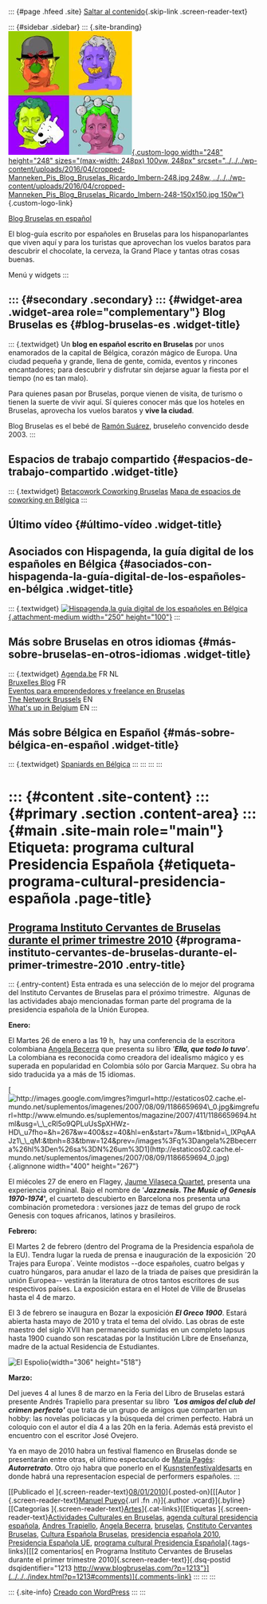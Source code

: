 ::: {#page .hfeed .site}
[Saltar al contenido](index.html#content){.skip-link
.screen-reader-text}

::: {#sidebar .sidebar}
::: {.site-branding}
[![](../../../wp-content/uploads/2016/04/cropped-Manneken_Pis_Blog_Bruselas_Ricardo_Imbern-248.jpg){.custom-logo
width="248" height="248" sizes="(max-width: 248px) 100vw, 248px"
srcset="../../../wp-content/uploads/2016/04/cropped-Manneken_Pis_Blog_Bruselas_Ricardo_Imbern-248.jpg 248w, ../../../wp-content/uploads/2016/04/cropped-Manneken_Pis_Blog_Bruselas_Ricardo_Imbern-248-150x150.jpg 150w"}](../../../index.html){.custom-logo-link}

[Blog Bruselas en español](../../../index.html)

El blog-guía escrito por españoles en Bruselas para los hispanoparlantes
que viven aquí y para los turistas que aprovechan los vuelos baratos
para descubrir el chocolate, la cerveza, la Grand Place y tantas otras
cosas buenas.

Menú y widgets
:::

::: {#secondary .secondary}
::: {#widget-area .widget-area role="complementary"}
Blog Bruselas es {#blog-bruselas-es .widget-title}
----------------

::: {.textwidget}
Un **blog en español escrito en Bruselas** por unos enamorados de la
capital de Bélgica, corazón mágico de Europa. Una ciudad pequeña y
grande, llena de gente, comida, eventos y rincones encantadores; para
descubrir y disfrutar sin dejarse aguar la fiesta por el tiempo (no es
tan malo).

Para quienes pasan por Bruselas, porque vienen de visita, de turismo o
tienen la suerte de vivir aquí. Sí quieres conocer más que los hoteles
en Bruselas, aprovecha los vuelos baratos y **vive la ciudad**.

Blog Bruselas es el bebé de [Ramón Suárez](http://www.ramonsuarez.com),
bruseleño convencido desde 2003.
:::

Espacios de trabajo compartido {#espacios-de-trabajo-compartido .widget-title}
------------------------------

::: {.textwidget}
[Betacowork Coworking Bruselas](http://www.betacowork.com) [Mapa de
espacios de coworking en Bélgica](http://coworkingbelgium.com)
:::

Último vídeo {#último-vídeo .widget-title}
------------

Asociados con Hispagenda, la guía digital de los españoles en Bélgica {#asociados-con-hispagenda-la-guía-digital-de-los-españoles-en-bélgica .widget-title}
---------------------------------------------------------------------

::: {.textwidget}
[![Hispagenda,la guía digital de los españoles en
Bélgica](../../../wp-content/uploads/2010/04/Hispagenda-250px.gif "Hispagenda, la guía digital de los españoles en Bélgica"){.attachment-medium
width="250" height="100"}](http://www.hispagenda.com)
:::

Más sobre Bruselas en otros idiomas {#más-sobre-bruselas-en-otros-idiomas .widget-title}
-----------------------------------

::: {.textwidget}
[Agenda.be](http://www.agenda.be) FR NL\
[Bruxelles Blog](http://www.bxlblog.be/) FR\
[Eventos para emprendedores y freelance en
Bruselas](http://www.betacowork.com/events/)\
[The Network
Brussels](http://groups.yahoo.com/group/TheNetworkBrussels/) EN\
[What\'s up in Belgium](http://www.whatsupin.be/) EN
:::

Más sobre Bélgica en Español {#más-sobre-bélgica-en-español .widget-title}
----------------------------

::: {.textwidget}
[Spaniards en Bélgica](http://www.spaniards.es/paises/belgica)
:::
:::
:::
:::

::: {#content .site-content}
::: {#primary .section .content-area}
::: {#main .site-main role="main"}
Etiqueta: programa cultural Presidencia Española {#etiqueta-programa-cultural-presidencia-española .page-title}
================================================

[Programa Instituto Cervantes de Bruselas durante el primer trimestre 2010](../../../index.html?p=1213) {#programa-instituto-cervantes-de-bruselas-durante-el-primer-trimestre-2010 .entry-title}
-------------------------------------------------------------------------------------------------------

::: {.entry-content}
Esta entrada es una selección de lo mejor del programa del Instituto
Cervantes de Bruselas para el próximo trimestre.  Algunas de las
actividades abajo mencionadas forman parte del programa de la
presidencia española de la Unión Europea.

**Enero:**

El Martes 26 de enero a las 19 h,  hay una conferencia de la escritora
colombiana [Angela Becerra](http://www.adn.es/blog/angela_becerra/) que
presenta su libro *'**Ella, que todo lo tuvo**'*. La colombiana es
reconocida como creadora del idealismo mágico y es superada en
popularidad en Colombia sólo por Garcia Marquez. Su obra ha sido
traducida ya a más de 15 idiomas.

[![http://images.google.com/imgres?imgurl=http://estaticos02.cache.el-mundo.net/suplementos/imagenes/2007/08/09/1186659694\_0.jpg&imgrefurl=http://www.elmundo.es/suplementos/magazine/2007/411/1186659694.html&usg=\_\_cRl5o9QPLuUsSpXHWz-HD\_u7fho=&h=267&w=400&sz=40&hl=en&start=7&um=1&tbnid=\_lXPqAAJz1\_\_qM:&tbnh=83&tbnw=124&prev=/images%3Fq%3Dangela%2Bbecerra%26hl%3Den%26sa%3DN%26um%3D1](http://estaticos02.cache.el-mundo.net/suplementos/imagenes/2007/08/09/1186659694_0.jpg){.alignnone
width="400"
height="267"}](http://images.google.com/imgres?imgurl=http://estaticos02.cache.el-mundo.net/suplementos/imagenes/2007/08/09/1186659694_0.jpg&imgrefurl=http://www.elmundo.es/suplementos/magazine/2007/411/1186659694.html&usg=__cRl5o9QPLuUsSpXHWz-HD_u7fho=&h=267&w=400&sz=40&hl=en&start=7&um=1&tbnid=_lXPqAAJz1__qM:&tbnh=83&tbnw=124&prev=/images%3Fq%3Dangela%2Bbecerra%26hl%3Den%26sa%3DN%26um%3D1)

El miécoles 27 de enero en Flagey, [Jaume Vilaseca
Quartet](http://www.myspace.com/jaumevilaseca), presenta una experiencia
orgininal. Bajo el nombre de '***Jazznesis. The Music of Genesis
1970-1974*',** el cuarteto descubierto en Barcelona nos presenta una
combinación prometedora : versiones jazz de temas del grupo de rock
Genesis con toques africanos, latinos y brasileiros.

**Febrero:**

El Martes 2 de febrero (dentro del Programa de la Presidencia española
de la EU). Tendra lugar la rueda de prensa e inauguración de la
exposición ´20 Trajes para Europa´. Veinte modistos --doce españoles,
cuatro belgas y cuatro húngaros, para anudar el lazo de la triada de
países que presidirán la unión Europea-- vestirán la literatura de otros
tantos escritores de sus respectivos países. La exposición estara en el
Hotel de Ville de Bruselas hasta el 4 de marzo.

El 3 de febrero se inaugura en Bozar la exposición ***El Greco 1900***.
Estará abierta hasta mayo de 2010 y trata el tema del olvido. Las obras
de este maestro del siglo XVII han permanecido sumidas en un completo
lapsus hasta 1900 cuando son rescatadas por la Institución Libre de
Enseñanza, madre de la actual Residencia de Estudiantes.

![El
Espolio](http://upload.wikimedia.org/wikipedia/en/6/60/The_Spoliation_-_el_greco.jpg){width="306"
height="518"}

**Marzo:**

<div>

Del jueves 4 al lunes 8 de marzo en la Feria del Libro de Bruselas
estará presente Andrés Trapiello para presentar su libro  ***'Los amigos
del club del crimen perfecto'*** que trata de un grupo de amigos que
comparten un hobby: las novelas policiacas y la búsqueda del crimen
perfecto. Habrá un coloquio con el autor el día 4 a las 20h en la
feria. Además está previsto el encuentro con el escritor José Ovejero.

</div>

Ya en mayo de 2010 habra un festival flamenco en Bruselas donde se
presentarán entre otras, el último espectaculo de [María
Pagés](http://www.mariapages.com/en_index.php): ***Autorretrato***. Otro
ojo habra que ponerlo en el
[Kusnstenfestivaldesarts](http://www.kfda.be/splash/index_01.html) en
donde habrá una representacíon especial de performers españoles.
:::

[[Publicado el
]{.screen-reader-text}[08/01/2010](../../../index.html?p=1213)]{.posted-on}[[[Autor
]{.screen-reader-text}[Manuel
Pueyo](../../author/easysun/index.html){.url .fn .n}]{.author
.vcard}]{.byline}[[Categorías
]{.screen-reader-text}[Artes](../../category/artes/index.html)]{.cat-links}[[Etiquetas
]{.screen-reader-text}[Actividades Culturales en
Bruselas](../actividades-culturales-en-bruselas/index.html), [agenda
cultural presidencia
española](../agenda-cultural-presidencia-espanola/index.html), [Andres
Trapiello](../andres-trapiello/index.html), [Angela
Becerra](../angela-becerra/index.html),
[bruselas](../bruselas/index.html), [Cnstituto Cervantes
Bruselas](../cnstituto-cervantes-bruselas/index.html), [Cultura Española
Bruselas](../cultura-espanola-bruselas/index.html), [presidencia
española 2010](../presidencia-espanola-2010/index.html), [Presidencia
Española UE](../presidencia-espanola-ue/index.html), [programa cultural
Presidencia Española](index.html)]{.tags-links}[[[2 comentarios[ en
Programa Instituto Cervantes de Bruselas durante el primer trimestre
2010]{.screen-reader-text}]{.dsq-postid
dsqidentifier="1213 http://www.blogbruselas.com/?p=1213"}](../../../index.html?p=1213#comments)]{.comments-link}
:::
:::
:::

::: {.site-info}
[Creado con WordPress](https://es.wordpress.org/)
:::
:::
